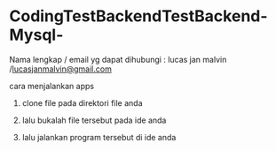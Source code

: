 # CodingTestBackendTestBackend-Mysql-


Nama lengkap / email yg dapat dihubungi :  lucas jan malvin /lucasjanmalvin@gmail.com

cara menjalankan apps

1. clone file pada direktori file anda

2. lalu bukalah file tersebut pada ide anda

3. lalu jalankan program tersebut di ide anda 
